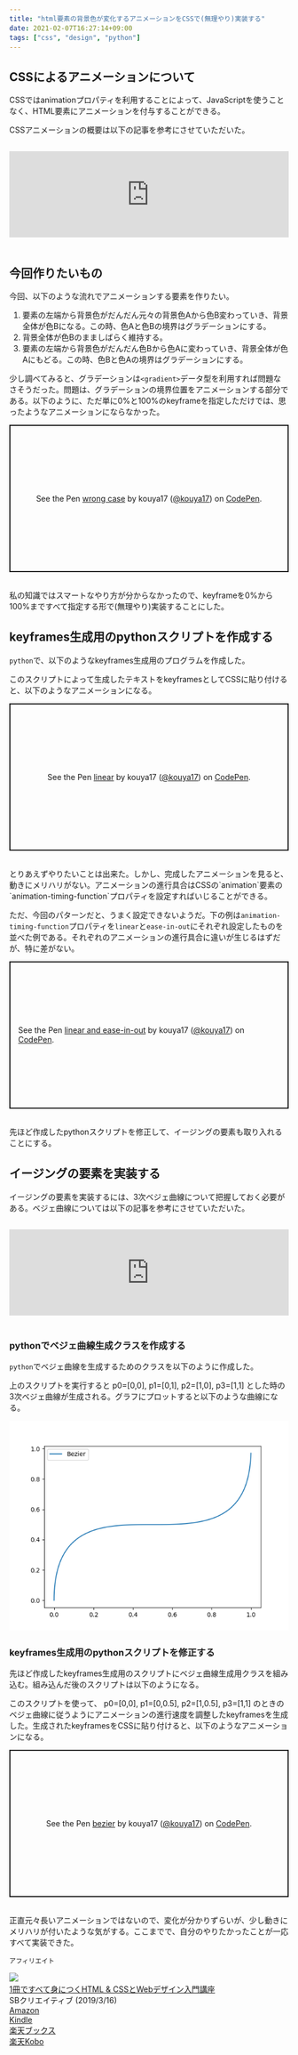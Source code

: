 ```yaml
---
title: "html要素の背景色が変化するアニメーションをCSSで(無理やり)実装する"
date: 2021-02-07T16:27:14+09:00
tags: ["css", "design", "python"]
---
```


## CSSによるアニメーションについて

CSSではanimationプロパティを利用することによって、JavaScriptを使うことなく、HTML要素にアニメーションを付与することができる。

CSSアニメーションの概要は以下の記事を参考にさせていただいた。

<iframe class="hatenablogcard" style="width:100%;height:155px;margin:15px 0;max-width:680px;" title="CSSアニメーション 入門 - Qiita" src="https://hatenablog-parts.com/embed?url=https://qiita.com/soarflat/items/4a302e0cafa21477707f" frameborder="0" scrolling="no"></iframe>

## 今回作りたいもの

今回、以下のような流れでアニメーションする要素を作りたい。

1. 要素の左端から背景色がだんだん元々の背景色Aから色B変わっていき、背景全体が色Bになる。この時、色Aと色Bの境界はグラデーションにする。
2. 背景全体が色Bのまましばらく維持する。
3. 要素の左端から背景色がだんだん色Bから色Aに変わっていき、背景全体が色Aにもどる。この時、色Bと色Aの境界はグラデーションにする。

少し調べてみると、グラデーションは`<gradient>`データ型を利用すれば問題なさそうだった。問題は、グラデーションの境界位置をアニメーションする部分である。以下のように、ただ単に0%と100%のkeyframeを指定しただけでは、思ったようなアニメーションにならなかった。

<p class="codepen" data-height="265" data-theme-id="light" data-default-tab="css,result" data-user="kouya17" data-slug-hash="vYyGWRb" data-preview="true" style="height: 265px; box-sizing: border-box; display: flex; align-items: center; justify-content: center; border: 2px solid; margin: 1em 0; padding: 1em;" data-pen-title="wrong case">
  <span>See the Pen <a href="https://codepen.io/kouya17/pen/vYyGWRb">
  wrong case</a> by kouya17 (<a href="https://codepen.io/kouya17">@kouya17</a>)
  on <a href="https://codepen.io">CodePen</a>.</span>
</p>
<script async src="https://cpwebassets.codepen.io/assets/embed/ei.js"></script>

<br>
私の知識ではスマートなやり方が分からなかったので、keyframeを0%から100%まですべて指定する形で(無理やり)実装することにした。

## keyframes生成用のpythonスクリプトを作成する

`python`で、以下のようなkeyframes生成用のプログラムを作成した。

<script src="https://gist.github.com/kouya17/c7934ddac8511593a015775af777b695.js"></script>

このスクリプトによって生成したテキストをkeyframesとしてCSSに貼り付けると、以下のようなアニメーションになる。

<p class="codepen" data-height="265" data-theme-id="light" data-default-tab="css,result" data-user="kouya17" data-slug-hash="vYyGWPw" data-preview="true" style="height: 265px; box-sizing: border-box; display: flex; align-items: center; justify-content: center; border: 2px solid; margin: 1em 0; padding: 1em;" data-pen-title="linear">
  <span>See the Pen <a href="https://codepen.io/kouya17/pen/vYyGWPw">
  linear</a> by kouya17 (<a href="https://codepen.io/kouya17">@kouya17</a>)
  on <a href="https://codepen.io">CodePen</a>.</span>
</p>
<script async src="https://cpwebassets.codepen.io/assets/embed/ei.js"></script>

<br>
とりあえずやりたいことは出来た。しかし、完成したアニメーションを見ると、動きにメリハリがない。アニメーションの進行具合はCSSの`animation`要素の`animation-timing-function`プロパティを設定すればいじることができる。

ただ、今回のパターンだと、うまく設定できないようだ。下の例は`animation-timing-function`プロパティを`linear`と`ease-in-out`にそれぞれ設定したものを並べた例である。それぞれのアニメーションの進行具合に違いが生じるはずだが、特に差がない。

<p class="codepen" data-height="265" data-theme-id="light" data-default-tab="css,result" data-user="kouya17" data-slug-hash="NWbNwvP" data-preview="true" style="height: 265px; box-sizing: border-box; display: flex; align-items: center; justify-content: center; border: 2px solid; margin: 1em 0; padding: 1em;" data-pen-title="linear and ease-in-out">
  <span>See the Pen <a href="https://codepen.io/kouya17/pen/NWbNwvP">
  linear and ease-in-out</a> by kouya17 (<a href="https://codepen.io/kouya17">@kouya17</a>)
  on <a href="https://codepen.io">CodePen</a>.</span>
</p>
<script async src="https://cpwebassets.codepen.io/assets/embed/ei.js"></script>

<br>
先ほど作成したpythonスクリプトを修正して、イージングの要素も取り入れることにする。

## イージングの要素を実装する

イージングの要素を実装するには、3次ベジェ曲線について把握しておく必要がある。ベジェ曲線については以下の記事を参考にさせていただいた。

<iframe class="hatenablogcard" style="width:100%;height:155px;margin:15px 0;max-width:680px;" title="一から学ぶベジェ曲線 | POSTD" src="https://hatenablog-parts.com/embed?url=https://postd.cc/bezier-curves/" frameborder="0" scrolling="no"></iframe>

### pythonでベジェ曲線生成クラスを作成する

`python`でベジェ曲線を生成するためのクラスを以下のように作成した。

<script src="https://gist.github.com/kouya17/b089720b59bd74b077dae270d1faf427.js"></script>

上のスクリプトを実行すると p0=[0,0], p1=[0,1], p2=[1,0], p3=[1,1] とした時の3次ベジェ曲線が生成される。グラフにプロットすると以下のような曲線になる。

![](/media/markdownx/cb9f35fd-a956-43c4-b893-7008c7e53c19.png)

### keyframes生成用のpythonスクリプトを修正する

先ほど作成したkeyframes生成用のスクリプトにベジェ曲線生成用クラスを組み込む。組み込んだ後のスクリプトは以下のようになる。

<script src="https://gist.github.com/kouya17/d86fafa71e176cb7505f4066746053db.js"></script>

このスクリプトを使って、 p0=[0,0], p1=[0,0.5], p2=[1,0.5], p3=[1,1] のときのベジェ曲線に従うようにアニメーションの進行速度を調整したkeyframesを生成した。生成されたkeyframesをCSSに貼り付けると、以下のようなアニメーションになる。

<p class="codepen" data-height="265" data-theme-id="light" data-default-tab="css,result" data-user="kouya17" data-slug-hash="MWbyQoM" data-preview="true" style="height: 265px; box-sizing: border-box; display: flex; align-items: center; justify-content: center; border: 2px solid; margin: 1em 0; padding: 1em;" data-pen-title="bezier">
  <span>See the Pen <a href="https://codepen.io/kouya17/pen/MWbyQoM">
  bezier</a> by kouya17 (<a href="https://codepen.io/kouya17">@kouya17</a>)
  on <a href="https://codepen.io">CodePen</a>.</span>
</p>
<script async src="https://cpwebassets.codepen.io/assets/embed/ei.js"></script>

<br>
正直元々長いアニメーションではないので、変化が分かりずらいが、少し動きにメリハリが付いたような気がする。ここまでで、自分のやりたかったことが一応すべて実装できた。

<small>アフィリエイト</small>

<div class="kattene">
    <div class="kattene__imgpart"><a target="_blank" rel="noopener" href="https://www.amazon.co.jp/1%E5%86%8A%E3%81%A7%E3%81%99%E3%81%B9%E3%81%A6%E8%BA%AB%E3%81%AB%E3%81%A4%E3%81%8FHTML-%EF%BC%86-CSS%E3%81%A8Web%E3%83%87%E3%82%B6%E3%82%A4%E3%83%B3%E5%85%A5%E9%96%80%E8%AC%9B%E5%BA%A7-Mana-ebook/dp/B07PS1ZJN6?_encoding=UTF8&qid=&sr=&linkCode=li2&tag=kouya17-22&linkId=62e5137a74a7afeaf1a855e8f6eca000&language=ja_JP&ref_=as_li_ss_il"><img src="//ws-fe.amazon-adsystem.com/widgets/q?_encoding=UTF8&ASIN=B07PS1ZJN6&Format=_SL160_&ID=AsinImage&MarketPlace=JP&ServiceVersion=20070822&WS=1&tag=kouya17-22&language=ja_JP"></a></div>
    <div class="kattene__infopart">
      <div class="kattene__title"><a target="_blank" rel="noopener" href="https://www.amazon.co.jp/1%E5%86%8A%E3%81%A7%E3%81%99%E3%81%B9%E3%81%A6%E8%BA%AB%E3%81%AB%E3%81%A4%E3%81%8FHTML-%EF%BC%86-CSS%E3%81%A8Web%E3%83%87%E3%82%B6%E3%82%A4%E3%83%B3%E5%85%A5%E9%96%80%E8%AC%9B%E5%BA%A7-Mana-ebook/dp/B07PS1ZJN6?_encoding=UTF8&qid=&sr=&linkCode=li2&tag=kouya17-22&linkId=62e5137a74a7afeaf1a855e8f6eca000&language=ja_JP&ref_=as_li_ss_il">1冊ですべて身につくHTML & CSSとWebデザイン入門講座</a></div>
      <div class="kattene__description">SBクリエイティブ (2019/3/16)</div>
      <div class="kattene__btns __four">
      <div><a class="kattene__btn __orange" target="_blank" rel="noopener" href="https://www.amazon.co.jp/1%E5%86%8A%E3%81%A7%E3%81%99%E3%81%B9%E3%81%A6%E8%BA%AB%E3%81%AB%E3%81%A4%E3%81%8FHTML-CSS%E3%81%A8Web%E3%83%87%E3%82%B6%E3%82%A4%E3%83%B3%E5%85%A5%E9%96%80%E8%AC%9B%E5%BA%A7-Mana/dp/4797398892?_encoding=UTF8&qid=&sr=&linkCode=li2&tag=kouya17-22&linkId=5db95ea998ac9bcb9edc4eed9a1f76a9&language=ja_JP&ref_=as_li_ss_il">Amazon</a></div>
      <div><a class="kattene__btn __blue" target="_blank" rel="noopener" href="https://www.amazon.co.jp/1%E5%86%8A%E3%81%A7%E3%81%99%E3%81%B9%E3%81%A6%E8%BA%AB%E3%81%AB%E3%81%A4%E3%81%8FHTML-%EF%BC%86-CSS%E3%81%A8Web%E3%83%87%E3%82%B6%E3%82%A4%E3%83%B3%E5%85%A5%E9%96%80%E8%AC%9B%E5%BA%A7-Mana-ebook/dp/B07PS1ZJN6?_encoding=UTF8&qid=&sr=&linkCode=li2&tag=kouya17-22&linkId=62e5137a74a7afeaf1a855e8f6eca000&language=ja_JP&ref_=as_li_ss_il">Kindle</a></div>
      <div><a class="kattene__btn __red" target="_blank" rel="noopener" href="https://hb.afl.rakuten.co.jp/ichiba/1585b2d3.e3af76f2.1585b2d4.494d3f80/?pc=https%3A%2F%2Fitem.rakuten.co.jp%2Fbook%2F15822265%2F&link_type=text&ut=eyJwYWdlIjoiaXRlbSIsInR5cGUiOiJ0ZXh0Iiwic2l6ZSI6IjI0MHgyNDAiLCJuYW0iOjEsIm5hbXAiOiJyaWdodCIsImNvbSI6MSwiY29tcCI6ImRvd24iLCJwcmljZSI6MSwiYm9yIjoxLCJjb2wiOjEsImJidG4iOjEsInByb2QiOjAsImFtcCI6ZmFsc2V9">楽天ブックス</a></div>
      <div><a class="kattene__btn __green" target="_blank" rel="noopener" href="https://hb.afl.rakuten.co.jp/ichiba/1592b466.7f5ea7c8.1592b467.70471b78/?pc=https%3A%2F%2Fitem.rakuten.co.jp%2Frakutenkobo-ebooks%2F37bced9d7759308fa8b4bb44c06b854e%2F&link_type=text&ut=eyJwYWdlIjoiaXRlbSIsInR5cGUiOiJ0ZXh0Iiwic2l6ZSI6IjI0MHgyNDAiLCJuYW0iOjEsIm5hbXAiOiJyaWdodCIsImNvbSI6MSwiY29tcCI6ImRvd24iLCJwcmljZSI6MCwiYm9yIjoxLCJjb2wiOjEsImJidG4iOjEsInByb2QiOjAsImFtcCI6ZmFsc2V9">楽天Kobo</a></div>
      </div>
    </div>
</div>